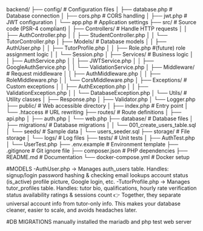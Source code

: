 backend/
├── config/                      # Configuration files
│   ├── database.php            # Database connection
│   ├── cors.php               # CORS handling
│   ├── jwt.php                # JWT configuration
│   └── app.php                # Application settings
├── src/                        # Source code (PSR-4 compliant)
│   ├── Controllers/           # Handle HTTP requests
│   │   ├── AuthController.php
│   │   ├── StudentController.php
│   │   └── TutorController.php
│   ├── Models/               # Database models
│   │   ├── AuthUser.php
│   │   ├── TutorProfile.php
│   │   ├── Role.php          #(future) role assignment logic
│   │   └── Session.php
│   ├── Services/             # Business logic
│   │   ├── AuthService.php
│   │   ├── JWTService.php
│   │   ├── GoogleAuthService.php
│   │   └── ValidationService.php
│   ├── Middleware/           # Request middleware
│   │   ├── AuthMiddleware.php
│   │   ├── RoleMiddleware.php
│   │   └── CorsMiddleware.php
│   ├── Exceptions/           # Custom exceptions
│   │   ├── AuthException.php
│   │   ├── ValidationException.php
│   │   └── DatabaseException.php
│   └── Utils/               # Utility classes
│       ├── Response.php
│       ├── Validator.php
│       └── Logger.php
├── public/                   # Web accessible directory
│   ├── index.php            # Entry point
│   └── .htaccess           # URL rewriting
├── routes/                  # Route definitions
│   ├── api.php
│   ├── auth.php
│   └── web.php
├── database/               # Database files
│   ├── migrations/        # Database migrations
│   │   └── 001_create_users_table.sql
│   └── seeds/            # Sample data
│       └── users_seeder.sql
├── storage/              # File storage
│   └── logs/            # Log files
├── tests/               # Unit tests
│   ├── AuthTest.php
│   └── UserTest.php
├── .env.example        # Environment template
├── .gitignore         # Git ignore file
├── composer.json      # PHP dependencies
├── README.md         # Documentation
└── docker-compose.yml # Docker setup


#MODELS
-AuthUser.php → Manages auth_users table. Handles:
signup/login
password hashing & checking
email lookups
account status (is_active)
profile picture, Google login, etc.
-TutorProfile.php → Manages tutor_profiles table. Handles:
tutor bio, qualifications, hourly rate
verification status
availability
ratings & sessions count
👉 Together, they separate universal account info from tutor-only info.
This makes your database cleaner, easier to scale, and avoids headaches later.



#DB MIGRATIONS
manually installed the mariadb and php test web server